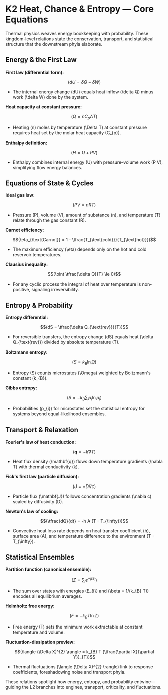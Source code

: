 # K2 Heat, Chance & Entropy — Core Equations

Thermal physics weaves energy bookkeeping with probability. These kingdom-level relations state the conservation, transport, and statistical structure that the downstream phyla elaborate.

## Energy & the First Law
**First law (differential form):**

$$(dU = \delta Q - \delta W)$$

- The internal energy change \(dU\) equals heat inflow \(\delta Q\) minus work \(\delta W\) done by the system.

**Heat capacity at constant pressure:**

$$(Q = n C_{p} \Delta T)$$

- Heating \(n\) moles by temperature \(\Delta T\) at constant pressure requires heat set by the molar heat capacity \(C_{p}\).

**Enthalpy definition:**

$$(H = U + P V)$$

- Enthalpy combines internal energy \(U\) with pressure–volume work \(P V\), simplifying flow energy balances.

## Equations of State & Cycles
**Ideal gas law:**

$$(P V = n R T)$$

- Pressure \(P\), volume \(V\), amount of substance \(n\), and temperature \(T\) relate through the gas constant \(R\).

**Carnot efficiency:**

$$(\eta_{\text{Carnot}} = 1 - \tfrac{T_{\text{cold}}}{T_{\text{hot}}})$$

- The maximum efficiency \(\eta\) depends only on the hot and cold reservoir temperatures.

**Clausius inequality:**

$$(\oint \tfrac{\delta Q}{T} \le 0)$$

- For any cyclic process the integral of heat over temperature is non-positive, signaling irreversibility.

## Entropy & Probability
**Entropy differential:**

$$(dS = \tfrac{\delta Q_{\text{rev}}}{T})$$

- For reversible transfers, the entropy change \(dS\) equals heat \(\delta Q_{\text{rev}}\) divided by absolute temperature \(T\).

**Boltzmann entropy:**

$$(S = k_{B} \ln \Omega)$$

- Entropy \(S\) counts microstates \(\Omega\) weighted by Boltzmann's constant \(k_{B}\).

**Gibbs entropy:**

$$(S = -k_{B} \sum_{i} p_{i} \ln p_{i})$$

- Probabilities \(p_{i}\) for microstates set the statistical entropy for systems beyond equal-likelihood ensembles.

## Transport & Relaxation
**Fourier's law of heat conduction:**

$$(\mathbf{q} = -k \nabla T)$$

- Heat flux density \(\mathbf{q}\) flows down temperature gradients \(\nabla T\) with thermal conductivity \(k\).

**Fick's first law (particle diffusion):**

$$(\mathbf{J} = -D \nabla c)$$

- Particle flux \(\mathbf{J}\) follows concentration gradients \(\nabla c\) scaled by diffusivity \(D\).

**Newton's law of cooling:**

$$(\tfrac{dQ}{dt} = -h A (T - T_{\infty}))$$

- Convective heat loss rate depends on heat transfer coefficient \(h\), surface area \(A\), and temperature difference to the environment \(T - T_{\infty}\).

## Statistical Ensembles
**Partition function (canonical ensemble):**

$$(Z = \sum_{i} e^{-\beta E_{i}})$$

- The sum over states with energies \(E_{i}\) and \(\beta = 1/(k_{B} T)\) encodes all equilibrium averages.

**Helmholtz free energy:**

$$(F = -k_{B} T \ln Z)$$

- Free energy \(F\) sets the minimum work extractable at constant temperature and volume.

**Fluctuation-dissipation preview:**

$$(\langle (\Delta X)^{2} \rangle = k_{B} T (\tfrac{\partial X}{\partial Y})_{T})$$

- Thermal fluctuations \(\langle (\Delta X)^{2} \rangle\) link to response coefficients, foreshadowing noise and transport phyla.

These relations spotlight how energy, entropy, and probability entwine—guiding the L2 branches into engines, transport, criticality, and fluctuations.
